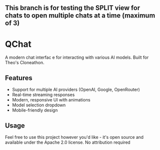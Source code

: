 ## This branch is for testing the SPLIT view for chats to open multiple chats at a time (maximum of 3)

# QChat

A modern chat interfac e for interacting with various AI models. Built for Theo's Cloneathon.

## Features

- Support for multiple AI providers (OpenAI, Google, OpenRouter)
- Real-time streaming responses
- Modern, responsive UI with animations
- Model selection dropdown
- Mobile-friendly design

## Usage

Feel free to use this project however you'd like - it's open source and available under the Apache 2.0 license. No attribution required
